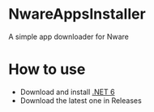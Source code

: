 # NwareAppsInstaller
A simple app downloader for Nware

# How to use
- Download and install [.NET 6]([https://nodejs.org/en/download/](https://dotnet.microsoft.com/en-us/download/dotnet/6.0))
- Download the latest one in Releases
